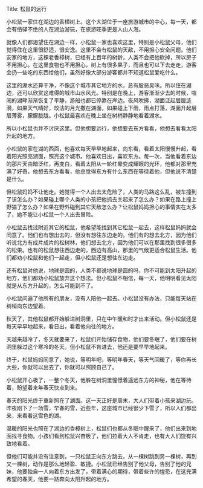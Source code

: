 Title: 松鼠的远行

小松鼠一家住在湖边的香樟树上。这个大湖位于一座旅游城市的中心，每一天，都会有络驿不绝的人在湖边游玩，在旅游旺季更是人山人海。

就像人们都渴望住在湖边一样，小松鼠一家也喜欢这里，特别是小松鼠父母，他们觉得住在这里很舒适，很安逸。这里不会有松鼠的天敌，不用担心安全问题。他们安家的地方，这棵老香樟树，已经有上百年的树龄，人类不会把他砍掉，所以房子不用担心。在这里食物也不用担心，树上有很多果子，而且也可以下去走走，游客会扔一些吃的东西给他们，虽然好像大部分游客都并不知道松鼠爱吃什么。

这里的湖水还算干净，不像这个城市其它地方的水，总有股恶臭味。所以住在湖边，还可以欣赏这难得的城市山水风光。特别是在晚上，游客渐渐少去的时候，喧闹的湖畔渐渐恢复了平静，游船也都已停靠在岸边。夜风吹拂，湖面泛起层层涟漪，如果天气晴好，皎洁的月光撒在湖面，如果碰上下雨，雨点打落，湖面升起层层薄雾，朦朦胧胧。小松鼠最喜欢在晚上坐在树梢静静地看着湖水。

所以小松鼠也并不讨厌这里。但他想要远行，他想要去东方看看，他想去看看太阳升起的地方。

小松鼠的家在湖的西面，他喜欢每天早早地起来，向东看，看着太阳慢慢升起，看着阳光照亮湖面，照亮这个城市。他喜欢日出，喜欢东方。每一次，当他看着东边的那片天由暗泛红，再变白，看着太阳从一轮红晕变成耀眼的光环，他都对那里充满了好奇，他想去东方看看，他总觉得东方有什么东西在等待着他，但他说不清楚是什么。

但松鼠妈妈不让他走。她觉得一个人出去太危险了，人类的马路这么乱，被车撞到了该怎么办？如果碰上哪个人类的小孩把他抓去关起来了怎么办？如果在路上撞上野猫了怎么办？如果在野外碰到其它天敌怎么办？让松鼠妈妈担心的事情实在太多了，她不能让小松鼠一个人出去冒险。

小松鼠去找过附近其它的松鼠，他希望能找到其它松鼠一起去，这样松鼠妈妈就会同意了。他们也有想出去的，但没有想往东边走的。他们有的想去北方，因为他们听说北方有成片成片的松树林，他们想去北方，因为他们可以在那里找到很多很多的松果。也有的松鼠想往西边走的，西边有高山，那里的气候更适合松鼠生活。他们都劝小松鼠和他们一起走，但小松鼠还是想往东边走。

还有松鼠对他说，地球是圆的，人类不都说地球是圆的吗，你不可能到太阳升起的地方，他们都劝小松鼠放弃这个想法。但小松鼠不相信，每一天，他明明看见太阳就是从东方升起的，怎么可能到不了。

小松鼠问遍了他所有的朋友，没有人陪他一起去。小松鼠没有办法，只能每天站在树梢向东边望着。

秋天了，其他松鼠都开始躲进树洞里，只在中午暖和时才出来活动。但小松鼠还是每天早早地起来，看日出，看着他向往的地方。

天越来越冷了，冬天就要来了，松鼠们开始储存食物，他们要冬眠了，他们要在树洞里躲过这个寒冷的冬天。但小松鼠不肯进去，他还是要早早地起来。

终于，松鼠妈妈同意了，她说，等明年吧，等明年春天，等天气回暖了，等你再长大些，你就可以出去了，你就可以照顾自己了。

小松鼠开心极了，一整个冬天，他躲在树洞里憧憬着遥远东方的神秘，他在等待着，盼望着来年春天快点到来。

春天的阳光终于重新照在了湖面。这一天正好是周末，大人们带着小孩来湖边玩。昨夜刚下了一场雪，早春的雪，近些年，这座城市已经很少下雪了，所以人们都出来，来看看这雪色的湖。

温暖的阳光也照在了湖边的香樟树上，松鼠们也都从冬眠中醒来了，他们出来到地面找寻食物。小孩们看到松鼠兴奋极了，他们拉着大人不肯走，也有大人们饶有兴致地看着。

但他们可能并没有注意到，一只松鼠正向东方跳去，从一棵树跳到另一棵树，再到又一棵树，动作是那么地轻盈、敏捷。小松鼠已经告别了他父母，告别了他的兄妹，他要独自一人向着东方出发了，带着满心的期待，带着些许的惶恐，在这充满希望的春天，他要一路奔向太阳升起的地方。
